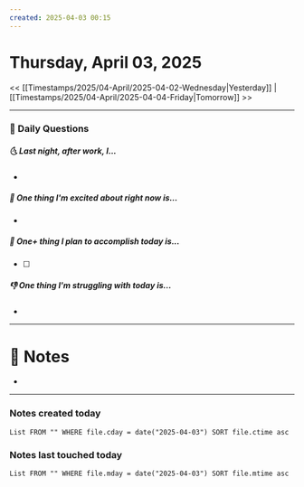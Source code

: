 ```yaml
---
created: 2025-04-03 00:15
---
```

# Thursday, April 03, 2025

<< [[Timestamps/2025/04-April/2025-04-02-Wednesday|Yesterday]] | [[Timestamps/2025/04-April/2025-04-04-Friday|Tomorrow]] >>

---
### 📅 Daily Questions
##### 🌜 Last night, after work, I...
- 

##### 🙌 One thing I'm excited about right now is...
- 

##### 🚀 One+ thing I plan to accomplish today is...
- [ ] 

##### 👎 One thing I'm struggling with today is...
- 

---
# 📝 Notes
- 

---
### Notes created today
```dataview
List FROM "" WHERE file.cday = date("2025-04-03") SORT file.ctime asc
```

### Notes last touched today
```dataview
List FROM "" WHERE file.mday = date("2025-04-03") SORT file.mtime asc
```